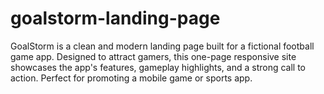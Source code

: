 # goalstorm-landing-page
GoalStorm is a clean and modern landing page built for a fictional football game app. Designed to attract gamers, this one-page responsive site showcases the app's features, gameplay highlights, and a strong call to action. Perfect for promoting a mobile game or sports app.
